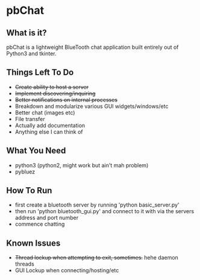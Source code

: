 # pbChat

## What is it?
pbChat is a lightweight BlueTooth chat application built entirely out of Python3 and tkinter. 

## Things Left To Do
* ~~Create ability to host a server~~
* ~~Implement discovering/inquiring~~
* ~~Better notifications on internal processes~~
* Breakdown and modularize various GUI widgets/windows/etc
* Better chat (images etc)
* File transfer
* Actually add documentation
* Anything else I can think of

## What You Need
* python3 (python2, might work but ain't mah problem)
* pybluez

## How To Run
* first create a bluetooth server by running 'python basic_server.py'
* then run 'python bluetooth_gui.py' and connect to it with via the servers address and port number
* commence chatting

## Known Issues
* ~~Thread lockup when attempting to exit, sometimes.~~ hehe daemon threads
* GUI Lockup when connecting/hosting/etc
